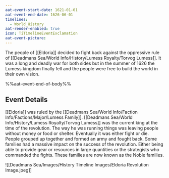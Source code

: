 ```yaml
---
aat-event-start-date: 1621-01-01
aat-event-end-date: 1626-06-01
timelines:
  - World_History
aat-render-enabled: true
icon: TiTimelineEventExclamation
aat-event-picture:
---
```

The people of [[Eldoria]] decided to fight back against the oppressive rule of [[Deadmans Sea/World Info/History/Lumess Royalty/Torvog Lumess]]. It was a long and deadly war for both sides but in the summer of 1626 the Lumess kingdom finally fell and the people were free to build the world in their own vision. 

%%aat-event-end-of-body%%

## Event Details
[[Eldoria]] was ruled by the [[Deadmans Sea/World Info/Faction Info/Factions/Major/Lumess Family]]. [[Deadmans Sea/World Info/History/Lumess Royalty/Torvog Lumess]] was the current king at the time of the revolution. The way he was running things was leaving people without money or food or shelter. Eventually it was either fight or die. People grouped up together and formed an army and fought back. Some families had a massive impact on the success of the revolution. Either being able to provide gear or resources in large quantities or the strategists who commanded the fights. These families are now known as the Noble families. 

![[Deadmans Sea/Images/History Timeline Images/Eldoria Revolution Image.jpeg]]